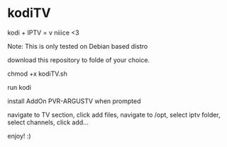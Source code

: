 # kodiTV
kodi + IPTV = v niiice &lt;3

Note: This is only tested on Debian based distro

download this repository to folde of your choice.

chmod +x kodiTV.sh

run kodi 

install AddOn PVR-ARGUSTV when prompted

navigate to TV section, click add files, navigate to /opt, select iptv folder, select channels, click add...

enjoy! :)
